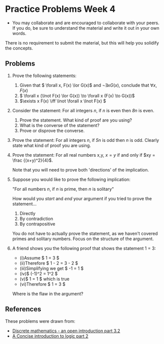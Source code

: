 # Practice Problems Week 4

- You may collaborate and are encouraged to collaborate with your peers. If you do, be sure to understand the material and write it out in your own words.

There is no requirement to submit the material, but this will help you solidify the concepts.

## Problems

1. Prove the following statements:
   1. Given that $ \forall x, F(x) \lor G(x)$ and $\lnot \exists x G(x)$, conclude that $\forall x, F(x)$
   2. $ \forall x (\lnot F(x) \lor G(x)) \to \forall x (F(x) \to G(x))$
   3. $\exists x F(x) \iff \lnot \forall x \lnot F(x) $

2. Consider the statement: For all integers _n_, if _n_ is even then _8n_ is even. 
   1. Prove the statement. What kind of proof are you using?
   2. What is the converse of the statement?
   3. Prove or disprove the converse.

3. Prove the statement: For all integers _n_, if _5n_ is odd then _n_ is odd. Clearly state what kind of proof you are using.

4. Prove the statement: For all real numbers x,y, $x = y$ if and only if $xy = \frac {(x+y)^2}{4}$. 

    Note that you will need to prove both 'directions' of the implication.

5. Suppose you would like to prove the following implication: 

    "For all numbers *n*, if *n* is prime, then *n* is solitary"

   How would you *start* and *end* your argument if you tried to prove the statement...

   1. Directly
   2. By contradiction
   3. By contrapositive

   You do not have to actually prove the statement, as we haven't covered primes and solitary numbers. Focus on the structure of the argument.

6. A friend shows you the following proof that shows the statement 1 = 3:

   - (i)Assume $ 1 = 3 $
   - (ii)Therefore $ 1 - 2 = 3 - 2 $
   - (iii)Simplifying we get $ -1 = 1 $
   - (iv)$ (-1)^2 = 1^2 $
   - (v)$ 1 = 1 $ which is true
   - (vi)Therefore $ 1 = 3 $

   Where is the flaw in the argument?

## References

These problems were drawn from:

- [Discrete mathematics - an open introduction part 3.2](http://discrete.openmathbooks.org/dmoi3/sec_logic-proofs.html)
- [A Concise introduction to logic part 2](https://open.umn.edu/opentextbooks/textbooks/452)
